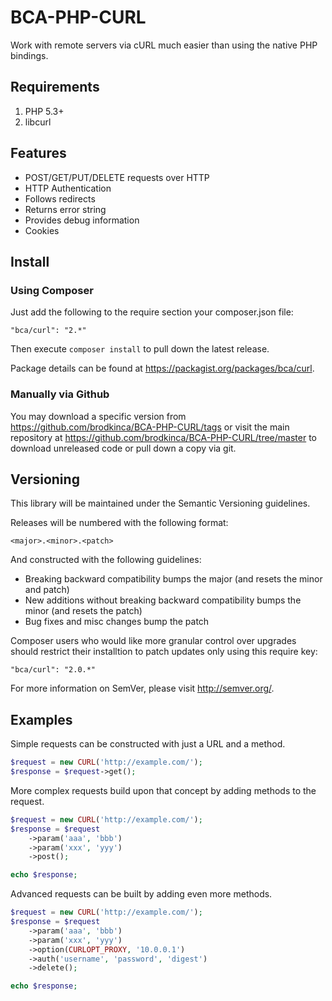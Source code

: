 # BCA-PHP-CURL

Work with remote servers via cURL much easier than using the native PHP bindings.

## Requirements

1. PHP 5.3+
2. libcurl

## Features

* POST/GET/PUT/DELETE requests over HTTP
* HTTP Authentication
* Follows redirects
* Returns error string
* Provides debug information
* Cookies

## Install

### Using Composer

Just add the following to the require section your composer.json file:

```
"bca/curl": "2.*"
```

Then execute `composer install` to pull down the latest release.

Package details can be found at https://packagist.org/packages/bca/curl.

### Manually via Github

You may download a specific version from https://github.com/brodkinca/BCA-PHP-CURL/tags or visit the main repository at https://github.com/brodkinca/BCA-PHP-CURL/tree/master to download unreleased code or pull down a copy via git.

## Versioning

This library will be maintained under the Semantic Versioning guidelines.

Releases will be numbered with the following format:

```
<major>.<minor>.<patch>
```

And constructed with the following guidelines:

* Breaking backward compatibility bumps the major (and resets the minor and patch)
* New additions without breaking backward compatibility bumps the minor (and resets the patch)
* Bug fixes and misc changes bump the patch

Composer users who would like more granular control over upgrades should restrict their installtion to patch updates only using this require key:

```
"bca/curl": "2.0.*"
```

For more information on SemVer, please visit http://semver.org/.

## Examples

Simple requests can be constructed with just a URL and a method.
```php
$request = new CURL('http://example.com/');
$response = $request->get();
```
More complex requests build upon that concept by adding methods to the request.
```php
$request = new CURL('http://example.com/');
$response = $request
	->param('aaa', 'bbb')
	->param('xxx', 'yyy')
	->post();

echo $response;
```
Advanced requests can be built by adding even more methods.
```php
$request = new CURL('http://example.com/');
$response = $request
    ->param('aaa', 'bbb')
    ->param('xxx', 'yyy')
    ->option(CURLOPT_PROXY, '10.0.0.1')
    ->auth('username', 'password', 'digest')
    ->delete();

echo $response;
```
